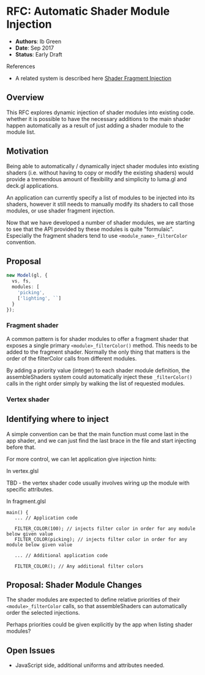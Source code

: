 # RFC: Automatic Shader Module Injection

* **Authors**: Ib Green
* **Date**: Sep 2017
* **Status**: Early Draft


References

* A related system is described here [Shader Fragment Injection](https://github.com/visgl/luma.gl/blob/7.0-release/dev-docs/RFCs/v6.0/shader-fragment-injection-rfc.md)


## Overview

This RFC explores dynamic injection of shader modules into existing code. whether it is possible to have the necessary additions to the main shader happen automatically as a result of just adding a shader module to the module list.


## Motivation

Being able to automatically / dynamically inject shader modules into existing shaders (i.e. without having to copy or modify the existing shaders) would provide a tremendous amount of flexibility and simplicity to luma.gl and deck.gl applications.

An application can currently specify a list of modules to be injected into its shaders, however it still needs to manually modify its shaders to call those modules, or use shader fragment injection.

Now that we have developed a number of shader modules, we are starting to see that the API provided by these modules is quite "formulaic". Especially the fragment shaders tend to use `<module_name>_filterColor` convention.


## Proposal

```typescript
new Model(gl, {
  vs, fs,
  modules: [
  	'picking',
  	['lighting', ``]
  }
});
```

### Fragment shader

A common pattern is for shader modules to offer a fragment shader that exposes a single primary `<module>_filterColor()` method. This needs to be added to the fragment shader. Normally the only thing that matters is the order of the filterColor calls from different modules.

By adding a priority value (integer) to each shader module definition, the assembleShaders system could automatically inject these `_filterColor()` calls in the right order simply by walking the list of requested modules.


### Vertex shader



## Identifying where to inject

A simple convention can be that the main function must come last in the app shader, and we can just find the last brace in the file and start injecting before that.

For more control, we can let application give injection hints:

In vertex.glsl

TBD - the vertex shader code usually involves wiring up the module with specific attributes.


In fragment.glsl
```
main() {
   ... // Application code

   FILTER_COLOR(100); // injects filter color in order for any module below given value
   FILTER_COLOR(picking); // injects filter color in order for any module below given value

   ... // Additional application code

   FILTER_COLOR(); // Any additional filter colors
```

## Proposal: Shader Module Changes

The shader modules are expected to define relative priorities of their `<module>_filterColor` calls, so that assembleShaders can automatically order the selected injections.

Perhaps priorities could be given explicitly by the app when listing shader modules?


## Open Issues

* JavaScript side, additional uniforms and attributes needed.
